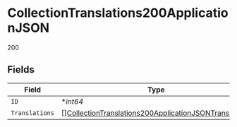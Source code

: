 # CollectionTranslations200ApplicationJSON

200


## Fields

| Field                                                                                                                                     | Type                                                                                                                                      | Required                                                                                                                                  | Description                                                                                                                               | Example                                                                                                                                   |
| ----------------------------------------------------------------------------------------------------------------------------------------- | ----------------------------------------------------------------------------------------------------------------------------------------- | ----------------------------------------------------------------------------------------------------------------------------------------- | ----------------------------------------------------------------------------------------------------------------------------------------- | ----------------------------------------------------------------------------------------------------------------------------------------- |
| `ID`                                                                                                                                      | **int64*                                                                                                                                  | :heavy_minus_sign:                                                                                                                        | N/A                                                                                                                                       | 10                                                                                                                                        |
| `Translations`                                                                                                                            | [][CollectionTranslations200ApplicationJSONTranslations](../../models/operations/collectiontranslations200applicationjsontranslations.md) | :heavy_minus_sign:                                                                                                                        | N/A                                                                                                                                       |                                                                                                                                           |